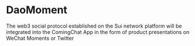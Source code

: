 # DaoMoment
The web3 social protocol established on the Sui network platform will be integrated into the ComingChat App in the form of product presentations on WeChat Moments or Twitter
